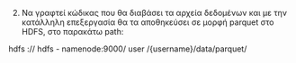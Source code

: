 2. Να γραφτεί κώδικας που θα διαβάσει τα αρχεία δεδομένων και με την κατάλληλη επεξεργασία
θα τα αποθηκεύσει σε μορφή parquet στο HDFS, στο παρακάτω path:

hdfs :// hdfs - namenode:9000/ user /{username}/data/parquet/


